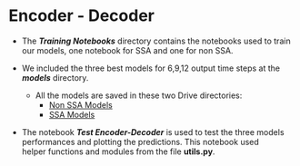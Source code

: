# Encoder - Decoder
- The ***Training Notebooks*** directory contains the notebooks used to train our models, one notebook for SSA and one for non SSA.
- We included the three best models for 6,9,12 output time steps at the ***models*** directory.
  - All the models are saved in these two Drive directories: 
    - [Non SSA Models](https://drive.google.com/drive/folders/1zAWik-qb1n6plS72WJT3EqTcu0IwrEBO?usp=sharing)
    - [SSA Models](https://drive.google.com/drive/folders/1nxv3rl6-UyeeZIEBquiMjr95oNC69wjb?usp=sharing)
  
- The notebook ***Test Encoder-Decoder*** is used to test the three models performances and plotting the predictions. This notebook used\
helper functions and modules from the file **utils.py**.



